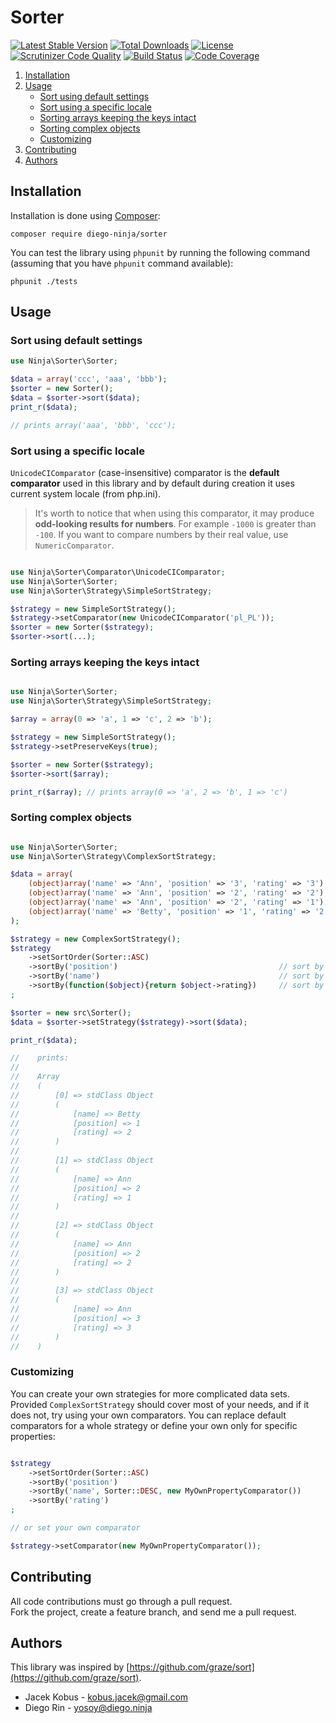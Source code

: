 # Sorter

[![Latest Stable Version](https://poser.pugx.org/diego-ninja/sorter/v/stable.svg)](https://packagist.org/packages/diego-ninja/sorter)
[![Total Downloads](https://poser.pugx.org/diego-ninja/sorter/downloads.svg)](https://packagist.org/packages/diego-ninja/sorter)
[![License](https://poser.pugx.org/diego-ninja/sorter/license.svg)](https://packagist.org/packages/diego-ninja/sorter)
[![Scrutinizer Code Quality](https://scrutinizer-ci.com/g/diego-ninja/sorter/badges/quality-score.png?b=main)](https://scrutinizer-ci.com/g/diego-ninja/sorter/?branch=main)
[![Build Status](https://scrutinizer-ci.com/g/diego-ninja/sorter/badges/build.png?b=main)](https://scrutinizer-ci.com/g/diego-ninja/sorter/build-status/main)
[![Code Coverage](https://scrutinizer-ci.com/g/diego-ninja/sorter/badges/coverage.png?b=main)](https://scrutinizer-ci.com/g/diego-ninja/sorter/?branch=main)

1. [Installation](#installation)
2. [Usage](#usage)
    - [Sort using default settings](#sort-using-default-settings)
    - [Sort using a specific locale](#sort-using-a-specific-locale)
    - [Sorting arrays keeping the keys intact](#sorting-arrays-keeping-the-keys-intact)
    - [Sorting complex objects](#sorting-complex-objects)
    - [Customizing](#customizing)
3. [Contributing](#contributing)
4. [Authors](#authors)

## Installation

Installation is done using [Composer](https://getcomposer.org/):

    composer require diego-ninja/sorter

You can test the library using `phpunit` by running the following command (assuming that you have `phpunit` command available):

    phpunit ./tests


## Usage

### Sort using default settings

```php
use Ninja\Sorter\Sorter;

$data = array('ccc', 'aaa', 'bbb');
$sorter = new Sorter();
$data = $sorter->sort($data);
print_r($data); 

// prints array('aaa', 'bbb', 'ccc');
```
### Sort using a specific locale

`UnicodeCIComparator` (case-insensitive) comparator is the **default comparator** used in this library and by default during creation it uses current system locale (from php.ini).

> It's worth to notice that when using this comparator, it may produce **odd-looking results for numbers**. For example `-1000` is greater than `-100`.
> If you want to compare numbers by their real value, use `NumericComparator`.

```php

use Ninja\Sorter\Comparator\UnicodeCIComparator;
use Ninja\Sorter\Sorter;
use Ninja\Sorter\Strategy\SimpleSortStrategy;

$strategy = new SimpleSortStrategy();
$strategy->setComparator(new UnicodeCIComparator('pl_PL'));
$sorter = new Sorter($strategy);
$sorter->sort(...);

```

### Sorting arrays keeping the keys intact

```php

use Ninja\Sorter\Sorter;
use Ninja\Sorter\Strategy\SimpleSortStrategy;

$array = array(0 => 'a', 1 => 'c', 2 => 'b');

$strategy = new SimpleSortStrategy();
$strategy->setPreserveKeys(true);

$sorter = new Sorter($strategy);
$sorter->sort($array);

print_r($array); // prints array(0 => 'a', 2 => 'b', 1 => 'c')
```

### Sorting complex objects

```php

use Ninja\Sorter\Sorter;
use Ninja\Sorter\Strategy\ComplexSortStrategy;

$data = array(
    (object)array('name' => 'Ann', 'position' => '3', 'rating' => '3'),
    (object)array('name' => 'Ann', 'position' => '2', 'rating' => '2'),
    (object)array('name' => 'Ann', 'position' => '2', 'rating' => '1'),
    (object)array('name' => 'Betty', 'position' => '1', 'rating' => '2'),
);

$strategy = new ComplexSortStrategy();
$strategy
    ->setSortOrder(Sorter::ASC)
    ->sortBy('position')                                    // sort by position
    ->sortBy('name')                                        // sort by name if position is equal
    ->sortBy(function($object){return $object->rating})     // sort by rating if name is equal
;

$sorter = new src\Sorter();
$data = $sorter->setStrategy($strategy)->sort($data);

print_r($data);

//    prints:
//
//    Array
//    (
//        [0] => stdClass Object
//        (
//            [name] => Betty
//            [position] => 1
//            [rating] => 2
//        )
//
//        [1] => stdClass Object
//        (
//            [name] => Ann
//            [position] => 2
//            [rating] => 1
//        )
//
//        [2] => stdClass Object
//        (
//            [name] => Ann
//            [position] => 2
//            [rating] => 2
//        )
//
//        [3] => stdClass Object
//        (
//            [name] => Ann
//            [position] => 3
//            [rating] => 3
//        )
//    )

```

### Customizing

You can create your own strategies for more complicated data sets.
Provided `ComplexSortStrategy` should cover most of your needs, and if it does not, try using your own comparators.
You can replace default comparators for a whole strategy or define your own only for specific properties:

```php

$strategy
    ->setSortOrder(Sorter::ASC)
    ->sortBy('position')
    ->sortBy('name', Sorter::DESC, new MyOwnPropertyComparator())
    ->sortBy('rating')
;

// or set your own comparator

$strategy->setComparator(new MyOwnPropertyComparator());

```
## Contributing

All code contributions must go through a pull request.  
Fork the project, create a feature branch, and send me a pull request.

## Authors

This library was inspired by [https://github.com/graze/sort](https://github.com/graze/sort).

- Jacek Kobus - <kobus.jacek@gmail.com>
- Diego Rin - <yosoy@diego.ninja>


